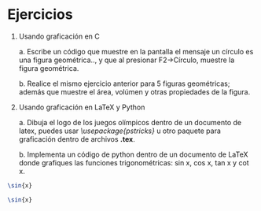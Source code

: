 # Ejercicios
1. Usando graficación en C

	a. Escribe un código que muestre en la pantalla el mensaje 
	un círculo es una figura geométrica.., y que al presionar 
	F2->Círculo, muestre la figura geométrica.

	b. Realice el mismo ejercicio anterior para 5 figuras geométricas; 
	además que muestre el área, volúmen y otras propiedades de la figura.

2. Usando graficación en LaTeX y Python
	
	a. Dibuja el logo de los juegos olímpicos dentro de un documento 
	de latex, puedes usar *\usepackage{pstricks}* u otro paquete para 
	graficación dentro de archivos __.tex__.	

	
	b. Implementa un código de python dentro de un documento 
	de LaTeX donde grafiques las funciones trigonométricas: 
	sin x, cos x, tan x y cot x.
```Latex
\sin{x}
```

```LaTeX
\sin{x}
```	

